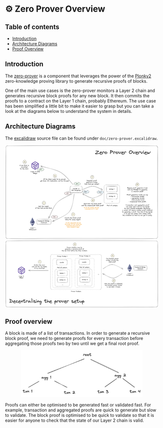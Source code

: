 # ⚙️ Zero Prover Overview

## Table of contents

- [Introduction](#introduction)
- [Architecture Diagrams](#architecture-diagrams)
- [Proof Overview](#proof-overview)

## Introduction

The [zero-prover](https://github.com/mir-protocol/zero-provers) is a component that leverages the power of the [Plonky2](https://github.com/mir-protocol/plonky2) zero-knowledge proving library to generate recursive proofs of blocks.

One of the main use cases is the zero-prover monitors a Layer 2 chain and generates recursive block proofs for any new block. It then commits the proofs to a contract on the Layer 1 chain, probably Ethereum. The use case has been simplified a little bit to make it easier to grasp but you can take a look at the diagrams below to understand the system in details.

## Architecture Diagrams

The [excalidraw](https://excalidraw.com/) source file can be found under `doc/zero-prover.excalidraw`.

<div style="text-align:center">
  <img src="doc/zero-prover-overview.png" alt="zero-prover-overview" width="800px"/>
</div>

<div style="text-align:center">
  <img src="doc/decentralising-the-prover-setup.png" alt="decentralising-the-prover-setup" width="800px"/>
</div>

## Proof overview

A block is made of a list of transactions. In order to generate a recursive block proof, we need to generate proofs for every transaction before aggregating those proofs two by two until we get a final root proof.

<div style="text-align:center">
  <img src="doc/proof-tree.png" alt="proof-tree" width="400px"/>
</div>

Proofs can either be optimised to be generated fast or validated fast. For example, transaction and aggregated proofs are quick to generate but slow to validate. The block proof is optimised to be quick to validate so that it is easier for anyone to check that the state of our Layer 2 chain is valid.
